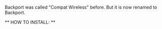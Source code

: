 Backport was called "Compat Wireless" before. But it is now renamed to Backport.


** HOW TO INSTALL: **
